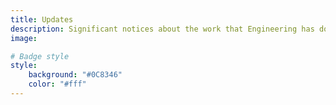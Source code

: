 ```yaml
---
title: Updates
description: Significant notices about the work that Engineering has done
image:

# Badge style
style:
    background: "#0C8346"
    color: "#fff"
---
```


